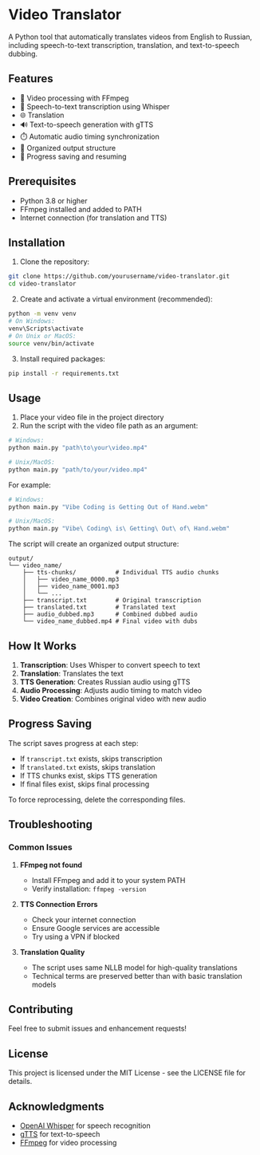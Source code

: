 # Video Translator

A Python tool that automatically translates videos from English to Russian, including speech-to-text transcription, translation, and text-to-speech dubbing.

## Features

- 🎥 Video processing with FFmpeg
- 🎤 Speech-to-text transcription using Whisper
- 🌐 Translation
- 🔊 Text-to-speech generation with gTTS
- ⏱️ Automatic audio timing synchronization
- 📁 Organized output structure
- 🔄 Progress saving and resuming

## Prerequisites

- Python 3.8 or higher
- FFmpeg installed and added to PATH
- Internet connection (for translation and TTS)

## Installation

1. Clone the repository:
```bash
git clone https://github.com/yourusername/video-translator.git
cd video-translator
```

2. Create and activate a virtual environment (recommended):
```bash
python -m venv venv
# On Windows:
venv\Scripts\activate
# On Unix or MacOS:
source venv/bin/activate
```

3. Install required packages:
```bash
pip install -r requirements.txt
```

## Usage

1. Place your video file in the project directory
2. Run the script with the video file path as an argument:
```bash
# Windows:
python main.py "path\to\your\video.mp4"

# Unix/MacOS:
python main.py "path/to/your/video.mp4"
```

For example:
```bash
# Windows:
python main.py "Vibe Coding is Getting Out of Hand.webm"

# Unix/MacOS:
python main.py "Vibe\ Coding\ is\ Getting\ Out\ of\ Hand.webm"
```

The script will create an organized output structure:
```
output/
└── video_name/
    ├── tts-chunks/           # Individual TTS audio chunks
    │   ├── video_name_0000.mp3
    │   ├── video_name_0001.mp3
    │   └── ...
    ├── transcript.txt        # Original transcription
    ├── translated.txt        # Translated text
    ├── audio_dubbed.mp3      # Combined dubbed audio
    └── video_name_dubbed.mp4 # Final video with dubs
```

## How It Works

1. **Transcription**: Uses Whisper to convert speech to text
2. **Translation**: Translates the text
3. **TTS Generation**: Creates Russian audio using gTTS
4. **Audio Processing**: Adjusts audio timing to match video
5. **Video Creation**: Combines original video with new audio

## Progress Saving

The script saves progress at each step:
- If `transcript.txt` exists, skips transcription
- If `translated.txt` exists, skips translation
- If TTS chunks exist, skips TTS generation
- If final files exist, skips final processing

To force reprocessing, delete the corresponding files.

## Troubleshooting

### Common Issues

1. **FFmpeg not found**
   - Install FFmpeg and add it to your system PATH
   - Verify installation: `ffmpeg -version`

2. **TTS Connection Errors**
   - Check your internet connection
   - Ensure Google services are accessible
   - Try using a VPN if blocked

3. **Translation Quality**
   - The script uses same NLLB model for high-quality translations
   - Technical terms are preserved better than with basic translation models

## Contributing

Feel free to submit issues and enhancement requests!

## License

This project is licensed under the MIT License - see the LICENSE file for details.

## Acknowledgments

- [OpenAI Whisper](https://github.com/openai/whisper) for speech recognition
- [gTTS](https://github.com/pndurette/gTTS) for text-to-speech
- [FFmpeg](https://ffmpeg.org/) for video processing 